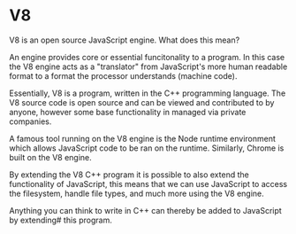 # V8

V8 is an open source JavaScript engine. What does this mean?

An engine provides core or essential funcitonality to a program. In
this case the V8 engine acts as a "translator" from JavaScript's 
more human readable format to a format the processor understands
(machine code). 

Essentially, V8 is a program, written in the C++ programming language. 
The V8 source code is open source and can be viewed and contributed to by anyone,
however some base functionality in managed via private companies. 

A famous tool running on the V8 engine is the Node runtime environment which allows 
JavaScript code to be ran on the runtime. Similarly, Chrome is built on the V8 engine.

By extending the V8 C++ program it is possible to also extend the functionality of 
JavaScript, this means that we can use JavaScript to access the filesystem, handle
file types, and much more using the V8 engine. 

Anything you can think to write in C++ can thereby be added to JavaScript by extending#
this program. 
